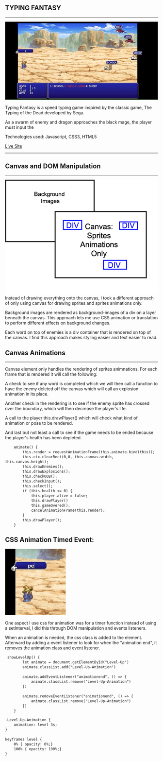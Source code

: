 ## TYPING FANTASY
---
<img src="images/readme/demo.gif" />

Typing Fantasy is a speed typing game inspired by the classic game, The Typing of the Dead developed by Sega. 

As a swarm of enemy and dragon approaches the black mage, the player must input the 

Technologies used: Javascript, CSS3, HTML5

[Live Site](https://trombed.github.io/typing_game/)

---



## Canvas and DOM Manipulation
---
<img src="images/readme/layers.png" width="600px" />
Instead of drawing everything onto the canvas, I took a different approach of only using canvas for drawing sprites and sprites animations only. 

Background images are rendered as background-images of a div on a layer beneath the canvas. This approach lets me use CSS animation or translation to perform different effects on background changes.

Each word on top of enemies is a div container that is rendered on top of the canvas. I find this approach makes styling easier and text easier to read. 

## Canvas Animations
---

Canvas element only handles the rendering of sprites animnations, 
For each frame that is rendered it will call the following:

A check to see if any word is completed which we will then call a function to have the enemy deleted off the canvas which will call an explosion animation in its place. 

Another check in the rendering is to see if the enemy sprite has crossed over the boundary, which will then decrease the player's life.

A call to the player this.drawPlayer() which will check what kind of animation or pose to be rendered. 

And last but not least a call to see if the game needs to be ended because the player's health has been depleted. 

```
    animate() {
        this.render = requestAnimationFrame(this.animate.bind(this));
        this.ctx.clearRect(0,0, this.canvas.width, this.canvas.height);
        this.drawEnemies();
        this.drawExplosions();
        this.checkOOB();
        this.checkInput();
        this.select();
        if (this.health <= 0) {
            this.player.alive = false; 
            this.drawPlayer()
            this.gameOvered();
            cancelAnimationFrame(this.render);
        }
        this.drawPlayer();
    }
```



CSS Animation Timed Event:
---

![LevelUp](/images/readme/level-up.gif)

One aspect I use css for animation was for a timer function instead of using a setInterval, I did this through DOM manipulation and events listeners.

When an animation is needed, the css class is added to the element. Afterward by adding a event listener to look for when the "animation end", it removes the animation class and event listener.


```
 showLevelUp() {
        let animate = document.getElementById("Level-Up")
        animate.classList.add("Level-Up-Animation")

        animate.addEventListener("animationend", () => {
            animate.classList.remove("Level-Up-Animation")
        })

        animate.removeEventListener("animationend", () => {
            animate.classList.remove("Level-Up-Animation")
        })
    }
```

```
.Level-Up-Animation {
    animation: level 3s;
}

keyframes level {
    0% { opacity: 0%;}
    100% { opacity: 100%;}
}
```


